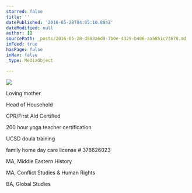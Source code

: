```yaml
---
starred: false
title: ''
datePublished: '2016-05-28T04:05:10.884Z'
dateModified: null
author: []
sourcePath: _posts/2016-05-28-d583a6d9-7b0e-4329-b406-aa5851c73678.md
inFeed: true
hasPage: false
inNav: false
_type: MediaObject

---
```

![](https://the-grid-user-content.s3-us-west-2.amazonaws.com/f4bb65c5-2c62-41d4-bd74-d6d9246f63c7.jpg)

Loving mother

Head of Household

CPR/First Aid Certified

200 hour yoga teacher certification

UCSD doula training

family home day care license \# 376626023

MA, Middle Eastern History

MA, Conflict Studies & Human Rights

BA, Global Studies